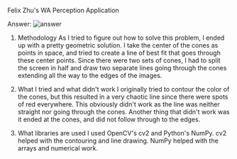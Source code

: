 Felix Zhu's WA Perception Application

Answer: ![answer](https://github.com/user-attachments/assets/c3bacf95-a715-481b-bf48-4b71b7dea3af)

1. Methodology
As I tried to figure out how to solve this problem, I ended up with a pretty geometric solution. I take the center of the cones as points in space, and tried to create a line of best fit that goes through these center points. Since there were two sets of cones, I had to split the screen in half and draw two separate lines going through the cones extending all the way to the edges of the images.

2. What I tried and what didn't work
I originally tried to contour the color of the cones, but this resulted in a very chaotic line since there were spots of red everywhere. This obviously didn't work as the line was neither straight nor going through the cones. Another thing that didn't work was it ended at the cones, and did not follow through to the edges.

3. What libraries are used
I used OpenCV's cv2 and Python's NumPy.
cv2 helped with the contouring and line drawing.
NumPy helped with the arrays and numerical work. 
